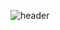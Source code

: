 ![header](https://capsule-render.vercel.app/api?type=waving&color=gradient&height=200&section=footer&text=Welcome&fontSize=90)


